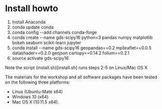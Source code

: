 # Install howto

1. Install Anaconda
2. conda update conda
3. conda config --add channels conda-forge
4. conda create --name gds-scipy16 python=3 pandas numpy matplotlib bokeh seaborn scikit-learn jupyter
5. conda install --name gds-scipy16 geopandas==0.2 mplleaflet==0.0.5 datashader==0.2.0 geojson cartopy==0.14.2 folium==0.2.1
6. source activate gds-scipy16

Note the script (install.sh)[install.sh] runs steps 2-5 on Linux/Mac OS X 

The materials for the workshop and all software packages have been tested on
the following three platforms:

- Linux (Ubuntu-Mate x64)
- Windows 10 (x64)
- Mac OS X (10.11.5 x64).


